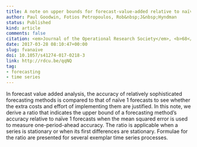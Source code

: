 ```yaml
---
title: A note on upper bounds for forecast-value-added relative to naïve forecasts
author: Paul Goodwin, Fotios Petropoulos, Rob&nbsp;J&nbsp;Hyndman
status: Published
kind: article
comments: false
citation: <em>Journal of the Operational Research Society</em>, <b>68</b>(9), 1082–1084
date: 2017-03-28 08:10:47+00:00
slug: fvanaive
doi: 10.1057/s41274-017-0218-3
link: http://rdcu.be/qqNQ
tag:
- forecasting
- time series
---
```


In forecast value added analysis, the accuracy of relatively sophisticated forecasting methods is compared to that of naïve 1 forecasts to see whether the extra costs and effort of implementing them are justified. In this note, we derive a ratio that indicates the upper bound of a forecasting method’s accuracy relative to naïve 1 forecasts when the mean squared error is used to measure one-period-ahead accuracy. The ratio is applicable when a series is stationary or when its first differences are stationary. Formulae for the ratio are presented for several exemplar time series processes.


